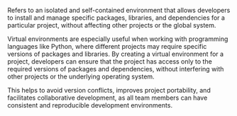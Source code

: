 Refers to an isolated and self-contained environment that allows developers to install and manage specific packages, libraries, and dependencies for a particular project, without affecting other projects or the global system.

Virtual environments are especially useful when working with programming languages like Python, where different projects may require specific versions of packages and libraries. By creating a virtual environment for a project, developers can ensure that the project has access only to the required versions of packages and dependencies, without interfering with other projects or the underlying operating system.

This helps to avoid version conflicts, improves project portability, and facilitates collaborative development, as all team members can have consistent and reproducible development environments.
